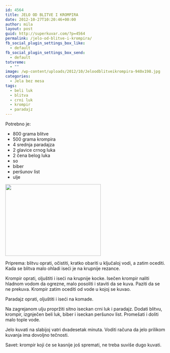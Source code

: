 ```yaml
---
id: 4564
title: JELO OD BLITVE I KROMPIRA
date: 2012-10-27T10:20:46+00:00
author: mila
layout: post
guid: http://superkuvar.com/?p=4564
permalink: /jelo-od-blitve-i-krompira/
fb_social_plugin_settings_box_like:
  - default
fb_social_plugin_settings_box_send:
  - default
totvreme:
  - ""
image: /wp-content/uploads/2012/10/Jeloodblitveikrompira-940x198.jpg
categories:
  - Jela bez mesa
tags:
  - beli luk
  - blitva
  - crni luk
  - krompir
  - paradajz
---
```

Potrebno je:

  * 800 grama blitve
  * 500 grama krompira
  * 4 srednja paradajza
  * 2 glavice crnog luka
  * 2 čena belog luka
  * so
  * biber
  * peršunov list
  * ulje

<img class="alignnone size-medium wp-image-4565" title="Jeloodblitveikrompira" src="//superkuvar.com/wp-content/uploads/2012/10/Jeloodblitveikrompira-300x225.jpg" alt="" width="300" height="225" /> 

Priprema: blitvu oprati, očistiti, kratko obariti u ključaloj vodi, a zatim ocediti. Kada se blitva malo ohladi iseći je na krupnije rezance.

Krompir oprati, oljuštiti i iseći na krupnije kocke. Isečen krompir naliti hladnom vodom da ogrezne, malo posoliti i staviti da se kuva. Paziti da se ne prekuva. Krompir zatim ocediti od vode u kojoj se kuvao.

Paradajz oprati, oljuštiti i iseći na komade.

Na zagrejanom ulju propržiti sitno iseckan crni luk i paradajz. Dodati blitvu, krompir, izgnječen beli luk, biber i iseckan peršunov list. Promešati i doliti malo tople vode.

Jelo kuvati na slabijoj vatri dvadesetak minuta. Voditi računa da jelo prilikom kuvanja ima dovoljno tečnosti.

Savet: krompir koji će se kasnije još spremati, ne treba suviše dugo kuvati.